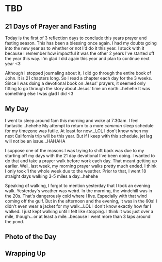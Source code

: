 # TBD

## 21 Days of Prayer and Fasting

Today is the first of 3 reflection days to conclude this years prayer and fasting season. This has been a blessing once again. I had my doubts going into the new year as to whether or not I'd do it this year. I stuck with it because I remember how impactful it was the other 2 years I've started off the year this way. I'm glad I did again this year and plan to continue next year <3

<!--@include: ../../../bible/prayer/journal/2025/01/25_21-days.md{3,}-->

Although I stopped journaling about it, I did go through the entire book of John. It is 21 chapters long. So I read a chapter each day for the 3 weeks. Since I was doing a devotional book on Jesus' prayers, it seemed only fitting to go through the story about Jesus' time on earth...hehehe It was something else I was glad I did <3

## My Day

I went to sleep around 1am this morning and woke at 7:30am. I feel fantastic...hehehe My attempt to return to a more *common* sleep schedule for my timezone was futile. At least for now...LOL I don't know when my next California trip will be this year. But if I keep with this schedule, jet lag will not be an issue...HAHAHA

I suppose one of the reasons I was trying to shift back was due to my starting off my days with the 21 day devotional I've been doing. I wanted to do that and take a prayer walk before work each day. That meant getting up earlier. Well, last week, my morning prayer walks pretty much ended. I think I only took 1 the whole week due to the weather. Prior to that, I went 18 straight days walking 3-5 miles a day...hehehe

Speaking of walking, I forgot to mention yesterday that I took an evening walk. Yesterday's weather was weird. In the morning, the windchill was in the 20s. That's dangerously cold where I live. Especially with that wind coming off the gulf. But in the afternoon and the evening, it was in the 60s! I didn't even wear a jacket for my walk...LOL I don't know exactly how far I walked. I just kept walking until I felt like stopping. I think it was just over a mile, though...or at least a mile...because I went more than 3 laps around the pond.



## Photo of the Day

<!--@include: ../../../photos/photo-a-day/2025/01/25.md{3,}-->

## Wrapping Up

